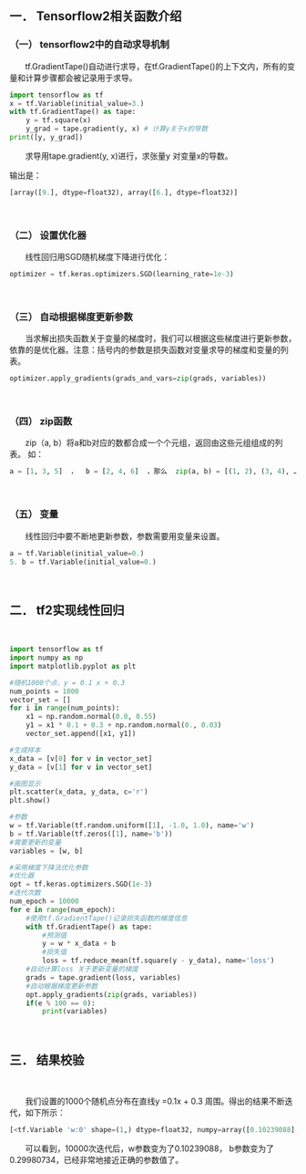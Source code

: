 ﻿## 一．	Tensorflow2相关函数介绍
### （一）	tensorflow2中的自动求导机制
&nbsp;  &nbsp;  &nbsp;  &nbsp;tf.GradientTape()自动进行求导，在tf.GradientTape()的上下文内，所有的变量和计算步骤都会被记录用于求导。
<br>


```python
import tensorflow as tf
x = tf.Variable(initial_value=3.)
with tf.GradientTape() as tape: 
	y = tf.square(x)
	y_grad = tape.gradient(y, x) # 计算y关于x的导数
print([y, y_grad])
```

&nbsp;  &nbsp;  &nbsp;  &nbsp;求导用tape.gradient(y, x)进行，求张量y 对变量x的导数。

输出是：

```python
[array([9.], dtype=float32), array([6.], dtype=float32)]
```
<br>



### （二）	设置优化器
&nbsp;  &nbsp;  &nbsp;  &nbsp;线性回归用SGD随机梯度下降进行优化：

```python
optimizer = tf.keras.optimizers.SGD(learning_rate=1e-3)
```
<br>



### （三）	自动根据梯度更新参数
&nbsp;  &nbsp;  &nbsp;  &nbsp;当求解出损失函数关于变量的梯度时，我们可以根据这些梯度进行更新参数，依靠的是优化器。注意：括号内的参数是损失函数对变量求导的梯度和变量的列表。

```python
optimizer.apply_gradients(grads_and_vars=zip(grads, variables))
```
<br>



### （四）	zip函数
&nbsp;  &nbsp;  &nbsp;  &nbsp;zip（a, b）将a和b对应的数都合成一个个元组，返回由这些元组组成的列表。
如：

```python
a = [1, 3, 5]  ，  b = [2, 4, 6]  ，那么  zip(a, b) = [(1, 2), (3, 4), …, (5, 6)]
```
<br>



### （五）	变量
&nbsp;  &nbsp;  &nbsp;  &nbsp;线性回归中要不断地更新参数，参数需要用变量来设置。

```python
a = tf.Variable(initial_value=0.)
5. b = tf.Variable(initial_value=0.)
```
<br>



## 二．	tf2实现线性回归
<br>



```python
import tensorflow as tf
import numpy as np
import matplotlib.pyplot as plt

#随机1000个点，y = 0.1 x + 0.3
num_points = 1000
vector_set = []
for i in range(num_points):
    x1 = np.random.normal(0.0, 0.55)
    y1 = x1 * 0.1 + 0.3 + np.random.normal(0., 0.03)
    vector_set.append([x1, y1])

#生成样本
x_data = [v[0] for v in vector_set]
y_data = [v[1] for v in vector_set]

#画图显示
plt.scatter(x_data, y_data, c='r')
plt.show()

#参数
w = tf.Variable(tf.random.uniform([1], -1.0, 1.0), name='w')
b = tf.Variable(tf.zeros([1], name='b'))
#需要更新的变量
variables = [w, b]

#采用梯度下降法优化参数
#优化器
opt = tf.keras.optimizers.SGD(1e-3)
#迭代次数
num_epoch = 10000
for e in range(num_epoch):
    #使用tf.GradientTape()记录损失函数的梯度信息
    with tf.GradientTape() as tape:
        #预测值
        y = w * x_data + b
        #损失值
        loss = tf.reduce_mean(tf.square(y - y_data), name='loss')
    #自动计算loss 关于更新变量的梯度
    grads = tape.gradient(loss, variables)
    #自动根据梯度更新参数
    opt.apply_gradients(zip(grads, variables))
    if(e % 100 == 0):
        print(variables)
```

<br>


## 三．	结果校验
<br>



&nbsp;  &nbsp;  &nbsp;  &nbsp;我们设置的1000个随机点分布在直线y  =0.1x + 0.3 周围。得出的结果不断迭代，如下所示：

```python
[<tf.Variable 'w:0' shape=(1,) dtype=float32, numpy=array([0.10239088], dtype=float32)>, <tf.Variable 'Variable:0' shape=(1,) dtype=float32, numpy=array([0.29980734], dtype=float32)>]
```

&nbsp;  &nbsp;  &nbsp;  &nbsp;可以看到，10000次迭代后，w参数变为了0.10239088， b参数变为了0.29980734，已经非常地接近正确的参数值了。









